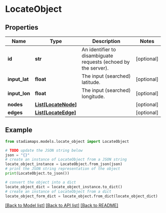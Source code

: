 # LocateObject


## Properties

Name | Type | Description | Notes
------------ | ------------- | ------------- | -------------
**id** | **str** | An identifier to disambiguate requests (echoed by the server). | [optional] 
**input_lat** | **float** | The input (searched) latitude. | [optional] 
**input_lon** | **float** | The input (searched) longitude. | [optional] 
**nodes** | [**List[LocateNode]**](LocateNode.md) |  | [optional] 
**edges** | [**List[LocateEdge]**](LocateEdge.md) |  | [optional] 

## Example

```python
from stadiamaps.models.locate_object import LocateObject

# TODO update the JSON string below
json = "{}"
# create an instance of LocateObject from a JSON string
locate_object_instance = LocateObject.from_json(json)
# print the JSON string representation of the object
print(LocateObject.to_json())

# convert the object into a dict
locate_object_dict = locate_object_instance.to_dict()
# create an instance of LocateObject from a dict
locate_object_form_dict = locate_object.from_dict(locate_object_dict)
```
[[Back to Model list]](../README.md#documentation-for-models) [[Back to API list]](../README.md#documentation-for-api-endpoints) [[Back to README]](../README.md)


